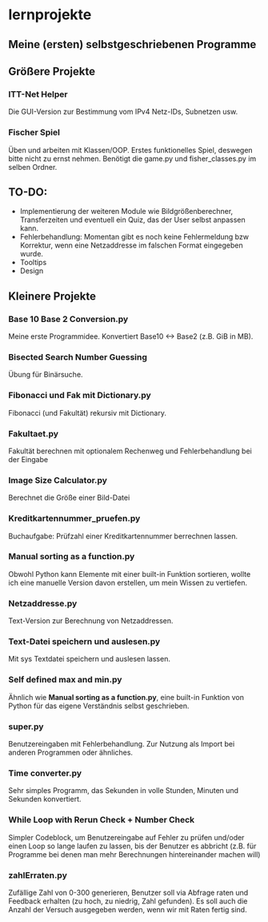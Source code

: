 # lernprojekte

## Meine (ersten) selbstgeschriebenen Programme

## Größere Projekte

### ITT-Net Helper
Die GUI-Version zur Bestimmung vom IPv4 Netz-IDs, Subnetzen usw.

### Fischer Spiel
Üben und arbeiten mit Klassen/OOP. Erstes funktionelles Spiel, deswegen bitte nicht zu ernst nehmen. Benötigt die game.py und fisher_classes.py im selben Ordner.

## TO-DO:
- Implementierung der weiteren Module wie Bildgrößenberechner, Transferzeiten und eventuell ein Quiz, das der User selbst anpassen kann.
- Fehlerbehandlung: Momentan gibt es noch keine Fehlermeldung bzw Korrektur, wenn eine Netzaddresse im falschen Format eingegeben wurde.
- Tooltips
- Design

## Kleinere Projekte

### Base 10 Base 2 Conversion.py
Meine erste Programmidee. Konvertiert Base10 <-> Base2 (z.B. GiB in MB).

### Bisected Search Number Guessing
Übung für Binärsuche.

### Fibonacci und Fak mit Dictionary.py
Fibonacci (und Fakultät) rekursiv mit Dictionary.

### Fakultaet.py
Fakultät berechnen mit optionalem Rechenweg und Fehlerbehandlung bei der Eingabe

### Image Size Calculator.py
Berechnet die Größe einer Bild-Datei

### Kreditkartennummer_pruefen.py
Buchaufgabe: Prüfzahl einer Kreditkartennummer berrechnen lassen.

### Manual sorting as a function.py
Obwohl Python kann Elemente mit einer built-in Funktion sortieren, wollte ich eine manuelle Version davon erstellen, um mein Wissen zu vertiefen.

### Netzaddresse.py
Text-Version zur Berechnung von Netzaddressen.

### Text-Datei speichern und auslesen.py
Mit sys Textdatei speichern und auslesen lassen.

### Self defined max and min.py
Ähnlich wie **Manual sorting as a function.py**, eine built-in Funktion von Python für das eigene Verständnis selbst geschrieben.

### super.py
Benutzereingaben mit Fehlerbehandlung. Zur Nutzung als Import bei anderen Programmen oder ähnliches.

### Time converter.py
Sehr simples Programm, das Sekunden in volle Stunden, Minuten und Sekunden konvertiert.

### While Loop with Rerun Check + Number Check
Simpler Codeblock, um Benutzereingabe auf Fehler zu prüfen und/oder einen Loop so lange laufen zu lassen, bis der Benutzer es abbricht (z.B. für Programme bei denen man mehr Berechnungen hintereinander machen will)

### zahlErraten.py
Zufällige Zahl von 0-300 generieren, Benutzer soll via Abfrage raten und Feedback erhalten (zu hoch,
zu niedrig, Zahl gefunden). Es soll auch die Anzahl der Versuch ausgegeben werden, wenn wir mit Raten fertig sind.
